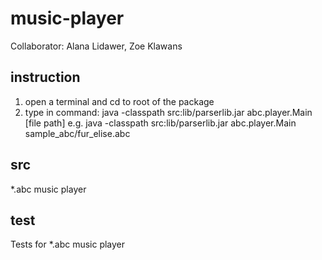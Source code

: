 # music-player
Collaborator: Alana Lidawer, Zoe Klawans

## instruction
1. open a terminal and cd to root of the package
2. type in command: java -classpath src:lib/parserlib.jar abc.player.Main [file path]
   e.g. java -classpath src:lib/parserlib.jar abc.player.Main sample_abc/fur_elise.abc

## src
\*.abc music player

## test
Tests for \*.abc music player
